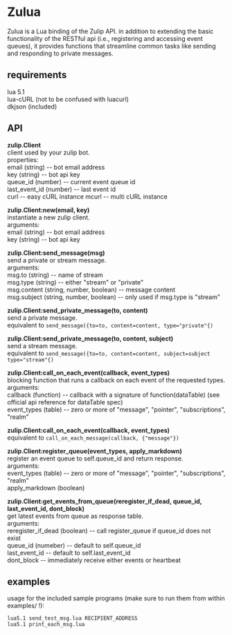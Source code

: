 Zulua
=====

Zulua is a Lua binding of the Zulip API. in addition to extending the basic functionality of the RESTful api (i.e., registering and accessing event queues), it provides functions that streamline common tasks like sending and responding to private messages.

requirements
------------
lua 5.1  
lua-cURL (not to be confused with luacurl)  
dkjson (included)

API
---
**zulip.Client**  
client used by your zulip bot.  
properties:  
email (string) -- bot email address  
key (string) -- bot api key  
queue_id (number) -- current event queue id  
last_event_id (number) -- last event id  
curl -- easy cURL instance
mcurl -- multi cURL instance

**zulip.Client:new(email, key)**  
instantiate a new zulip client.  
arguments:  
email (string) -- bot email address  
key (string) -- bot api key

**zulip.Client:send_message(msg)**  
send a private or stream message.  
arguments:  
msg.to (string) -- name of stream  
msg.type (string) -- either "stream" or "private"  
msg.content (string, number, boolean) -- message content  
msg.subject (string, number, boolean) -- only used if msg.type is "stream"

**zulip.Client:send_private_message(to, content)**  
send a private message.  
equivalent to `send_message({to=to, content=content, type="private"{)`

**zulip.Client:send_private_message(to, content, subject)**  
send a stream message.  
equivalent to `send_message({to=to, content=content, subject=subject type="stream"{)`


**zulip.Client:call_on_each_event(callback, event_types)**  
blocking function that runs a callback on each event of the requested types.  
arguments:  
callback (function) -- callback with a signature of function(dataTable) (see official api reference for dataTable spec)  
event_types (table) -- zero or more of "message", "pointer", "subscriptions", "realm"

**zulip.Client:call_on_each_event(callback, event_types)**  
equivalent to `call_on_each_message(callback, {"message"})`

**zulip.Client:register_queue(event_types, apply_markdown)**  
register an event queue to self.queue_id and return response.  
arguments:  
event_types (table) -- zero or more of "message", "pointer", "subscriptions", "realm"  
apply_markdown (boolean)

  **zulip.Client:get_events_from_queue(reregister_if_dead, queue_id, last_event_id, dont_block)**  
get latest events from queue as response table.  
arguments:  
reregister_if_dead (boolean) -- call register_queue if queue_id does not exist  
queue_id (numeber) -- default to self.queue_id  
last_event_id -- default to self.last_event_id  
dont_block -- immediately receive either events or heartbeat

examples
--------
usage for the included sample programs (make sure to run them from within examples/ !):

`lua5.1 send_test_msg.lua RECIPIENT_ADDRESS`  
`lua5.1 print_each_msg.lua`
